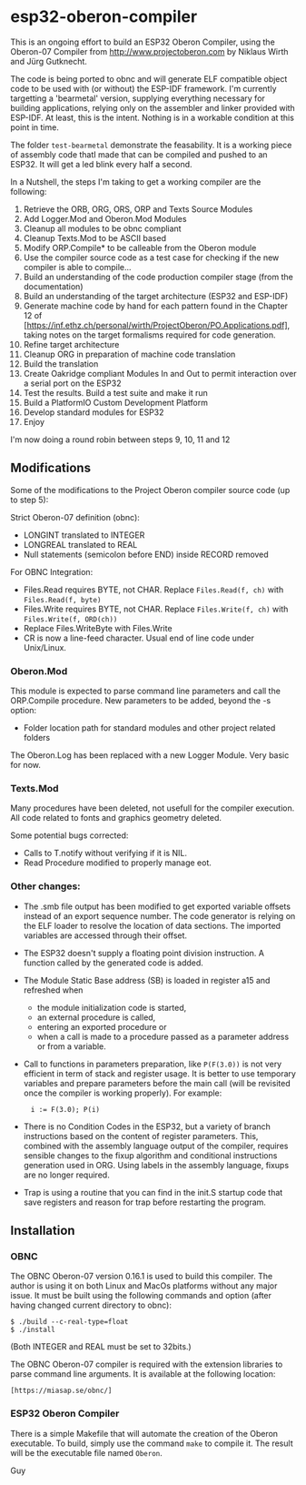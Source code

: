 # esp32-oberon-compiler

This is an ongoing effort to build an ESP32 Oberon Compiler, using the Oberon-07 Compiler from <http://www.projectoberon.com> by Niklaus Wirth and Jürg Gutknecht.

The code is being ported to obnc and will generate ELF compatible object code to be used with (or without) the ESP-IDF framework. I'm currently targetting a 'bearmetal' version, supplying everything necessary for building applications, relying only on the assembler and linker provided with ESP-IDF. At least, this is the intent. Nothing is in a workable condition at this point in time.

The folder `test-bearmetal` demonstrate the feasability. It is a working piece of assembly code thatI made that can be compiled and pushed to an ESP32. It will get a led blink every half a second.

In a Nutshell, the steps I'm taking to get a working compiler are the following:

1. Retrieve the ORB, ORG, ORS, ORP and Texts Source Modules
2. Add Logger.Mod and Oberon.Mod Modules
3. Cleanup all modules to be obnc compliant
4. Cleanup Texts.Mod to be ASCII based
5. Modify ORP.Compile* to be calleable from the Oberon module
6. Use the compiler source code as a test case for checking if the new compiler is able to compile...
7. Build an understanding of the code production compiler stage (from the documentation)
8. Build an understanding of the target architecture (ESP32 and ESP-IDF)
9. Generate machine code by hand for each pattern found in the Chapter 12 of [https://inf.ethz.ch/personal/wirth/ProjectOberon/PO.Applications.pdf], taking notes on the target formalisms required for code generation.
10. Refine target architecture
11. Cleanup ORG in preparation of machine code translation
12. Build the translation
13. Create Oakridge compliant Modules In and Out to permit interaction over a serial port on the ESP32
14. Test the results. Build a test suite and make it run
15. Build a PlatformIO Custom Development Platform
16. Develop standard modules for ESP32
17. Enjoy

I'm now doing a round robin between steps 9, 10, 11 and 12

## Modifications

Some of the modifications to the Project Oberon compiler source code (up to step 5):

Strict Oberon-07 definition (obnc):

- LONGINT translated to INTEGER
- LONGREAL translated to REAL
- Null statements (semicolon before END) inside RECORD removed

For OBNC Integration:

- Files.Read requires BYTE, not CHAR. Replace `Files.Read(f, ch)` with `Files.Read(f, byte)`
- Files.Write requires BYTE, not CHAR. Replace `Files.Write(f, ch)` with `Files.Write(f, ORD(ch))`
- Replace Files.WriteByte with Files.Write
- CR is now a line-feed character. Usual end of line code under Unix/Linux.

### Oberon.Mod

This module is expected to parse command line parameters and call the ORP.Compile procedure. New parameters to be added, beyond the -s option:

- Folder location path for standard modules and other project related folders

The Oberon.Log has been replaced with a new Logger Module. Very basic for now.

### Texts.Mod

Many procedures have been deleted, not usefull for the compiler execution.
All code related to fonts and graphics geometry deleted.

Some potential bugs corrected:

- Calls to T.notify without verifying if it is NIL.
- Read Procedure modified to properly manage eot.

### Other changes:

- The .smb file output has been modified to get exported variable offsets instead of an export sequence number. The code generator is relying on the ELF loader to resolve the location of data sections. The imported variables are accessed through their offset.

- The ESP32 doesn't supply a floating point division instruction. A function called by the generated code is added.

- The Module Static Base address (SB) is loaded in register a15 and refreshed when 

  + the module initialization code is started,
  + an external procedure is called, 
  + entering an exported procedure or 
  + when a call is made to a procedure passed as a parameter address or from a variable.

- Call to functions in parameters preparation, like `P(F(3.0))` is not very efficient in term of stack and register usage. It is better to use temporary variables and prepare parameters before the main call (will be revisited once the compiler is working properly). For example:

```
     i := F(3.0); P(i)
```

- There is no Condition Codes in the ESP32, but a variety of branch instructions based on the content of register parameters. This, combined with the assembly language output of the compiler, requires sensible changes to the fixup algorithm and conditional instructions generation used in ORG. Using labels in the assembly language, fixups are no longer required.

- Trap is using a routine that you can find in the init.S startup code that save registers and reason for trap before restarting the program.

## Installation

### OBNC

The OBNC Oberon-07 version 0.16.1 is used to build this compiler. The author is using it on both Linux and MacOs platforms without any major issue. It must be built using the following commands and option (after having changed current directory to obnc):

```
$ ./build --c-real-type=float
$ ./install
```

(Both INTEGER and REAL must be set to 32bits.)

The OBNC Oberon-07 compiler is required with the extension libraries to parse command line arguments. It is available at the following location:

    [https://miasap.se/obnc/]
    
### ESP32 Oberon Compiler

There is a simple Makefile that will automate the creation of the Oberon executable. To build, simply use the command `make` to compile it. The result will be the executable file named `Oberon`.

Guy
